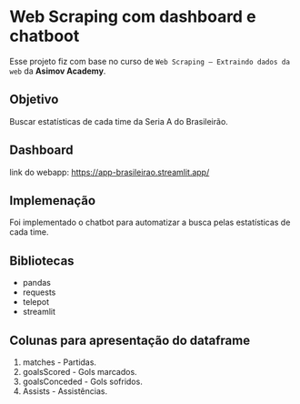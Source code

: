 # Web Scraping com dashboard e chatboot

Esse projeto fiz com base no curso de `Web Scraping – Extraindo dados da web` da **Asimov Academy**.

## Objetivo

Buscar estatísticas de cada time da Seria A do Brasileirão.

## Dashboard
link do webapp: https://app-brasileirao.streamlit.app/

## Implemenação 

Foi implementado o chatbot para automatizar a busca pelas estatísticas de cada time.

## Bibliotecas
- pandas
- requests
- telepot
- streamlit

## Colunas para apresentação do dataframe

1. matches - Partidas.
2. goalsScored - Gols marcados.
3. goalsConceded - Gols sofridos.
4. Assists - Assistências.
